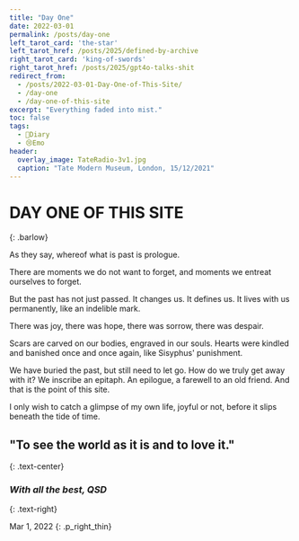 ```yaml
---
title: "Day One"
date: 2022-03-01
permalink: /posts/day-one
left_tarot_card: 'the-star'
left_tarot_href: /posts/2025/defined-by-archive
right_tarot_card: 'king-of-swords'
right_tarot_href: /posts/2025/gpt4o-talks-shit
redirect_from: 
  - /posts/2022-03-01-Day-One-of-This-Site/
  - /day-one
  - /day-one-of-this-site
excerpt: "Everything faded into mist."
toc: false
tags:
  - 📘Diary
  - 😢Emo
header:
  overlay_image: TateRadio-3v1.jpg
  caption: "Tate Modern Museum, London, 15/12/2021"
---
```


# DAY ONE OF THIS SITE
{: .barlow}

As they say, whereof what is past is prologue.

There are moments we do not want to forget, and moments we entreat ourselves to forget. 

But the past has not just passed. It changes us. It defines us. It lives with us permanently, like an indelible mark. 

There was joy, there was hope, there was sorrow, there was despair. 

Scars are carved on our bodies, engraved in our souls. Hearts were kindled and banished once and once again, like Sisyphus' punishment.

We have buried the past, but still need to let go. How do we truly get away with it? We inscribe an epitaph. An epilogue, a farewell to an old friend. And that is the point of this site.

I only wish to catch a glimpse of my own life, joyful or not, before it slips beneath the tide of time.

## "To see the world as it is and to love it."
{: .text-center}

### *With all the best, QSD*
{: .text-right}

Mar 1, 2022
{: .p_right_thin}
